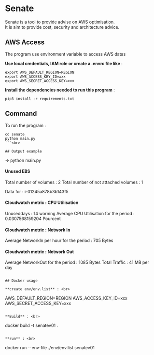 # Senate

Senate is a tool to provide advise on AWS optimisation. <br>
It is aim to provide cost, security and architecture advice.


## AWS Access
The program use environment variable to access AWS datas<br>


**Use local credentials, IAM role or create a .envrc file like** : <br>
```
export AWS_DEFAULT_REGION=REGION
export AWS_ACCESS_KEY_ID=xxx
export AWS_SECRET_ACCESS_KEY=xxx
```

**Install the dependencies needed to run this program** : <br>
```
pip3 install -r requirements.txt
```

## Command

To run the program :<br>
```
cd senate
python main.py 
```<br>

## Output example
```
⇒  python main.py

#### Unused EBS ####
Total number of volumes : 2
Total number of not attached volumes : 1

Data for : i-01245a878b3b143f5

#### Cloudwatch metric : CPU Utilisation ####
Unuseddays : 14
warning
Average CPU Utilisation for the period : 0.0307568159204 Pourcent

#### Cloudwatch metric : Network In ####
Average NetworkIn per hour for the period : 705 Bytes

#### Cloudwatch metric : Network Out ####
Average NetworkOut for the period : 1085 Bytes
Total Traffic : 41 MB per day
```

## Docker usage

**create env/env.list** : <br>
```
AWS_DEFAULT_REGION=REGION
AWS_ACCESS_KEY_ID=xxx
AWS_SECRET_ACCESS_KEY=xxx
```

**Build** : <br>
```
docker build -t senatev01 .
```

**run** : <br>
```
docker run --env-file ./env/env.list senatev01
```